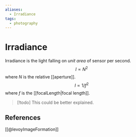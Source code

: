 ```yaml
---
aliases:
  - Irradiance
tags:
  - photography
---
```

# Irradiance

Irradiance is the light falling on *unit area* of sensor per second.
$$
I \propto N^2
$$
where $N$ is the relative [[aperture]].
$$
I \propto 1 / f^2
$$
where $f$ is the [[focalLength|focal length]].

>[!todo]
>This could be better explained.

## References

[[@levoyImageFormation]]
